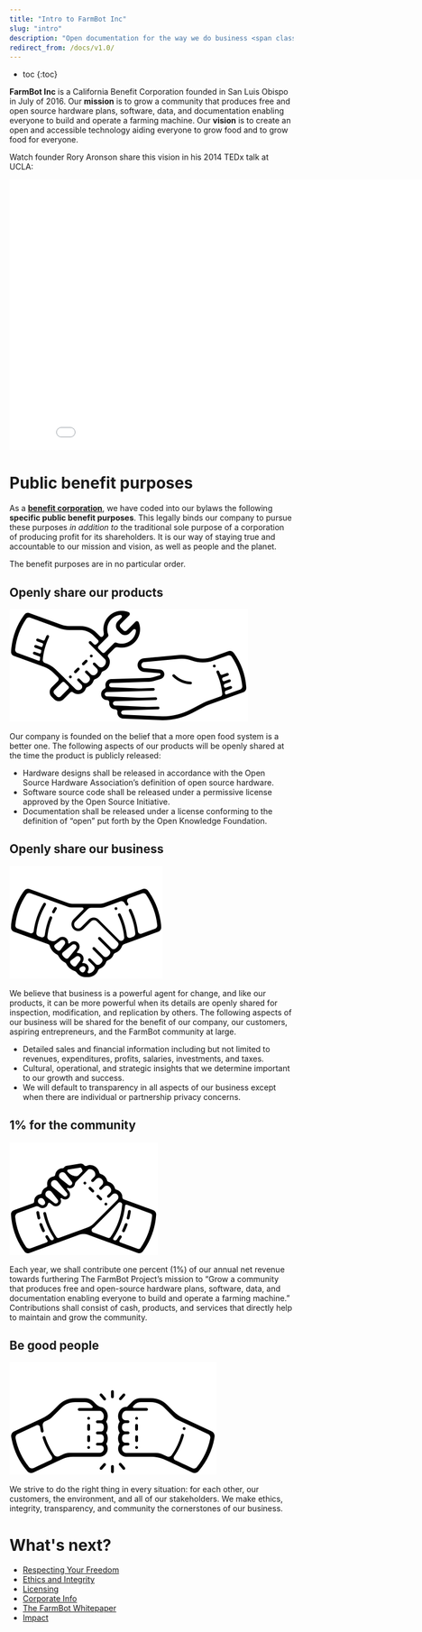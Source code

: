 ```yaml
---
title: "Intro to FarmBot Inc"
slug: "intro"
description: "Open documentation for the way we do business <span class=\"value-icon business\"></span>"
redirect_from: /docs/v1.0/
---
```


* toc
{:toc}

**FarmBot Inc** is a California Benefit Corporation founded in San Luis Obispo in July of 2016. Our **mission** is to grow a community that produces free and open­ source hardware plans, software, data, and documentation enabling everyone to build and operate a farming machine. Our **vision** is to create an open and accessible technology aiding everyone to grow food and to grow food for everyone.

Watch founder Rory Aronson share this vision in his 2014 TEDx talk at UCLA:

<iframe class="embedly-embed" src="//cdn.embedly.com/widgets/media.html?src=https%3A%2F%2Fwww.youtube.com%2Fembed%2FHIoVlPaypx4%3Ffeature%3Doembed&url=http%3A%2F%2Fwww.youtube.com%2Fwatch%3Fv%3DHIoVlPaypx4&image=https%3A%2F%2Fi.ytimg.com%2Fvi%2FHIoVlPaypx4%2Fhqdefault.jpg&key=f2aa6fc3595946d0afc3d76cbbd25dc3&type=text%2Fhtml&schema=youtube" width="854" height="480" scrolling="no" frameborder="0" allow="autoplay; fullscreen" allowfullscreen="true"></iframe>

# Public benefit purposes
As a [**benefit corporation**](https://en.wikipedia.org/wiki/Benefit_corporation), we have coded into our bylaws the following **specific public benefit purposes**. This legally binds our company to pursue these purposes *in addition to* the traditional sole purpose of a corporation of producing profit for its shareholders. It is our way of staying true and accountable to our mission and vision, as well as people and the planet.

The benefit purposes are in no particular order.

## Openly share our products

![products](_images/products.png)

Our company is founded on the belief that a more open food system is a better one. The following aspects of our products will be openly shared at the time the product is publicly released:

  * Hardware designs shall be released in accordance with the Open Source Hardware Association’s definition of open source hardware.
  * Software source code shall be released under a permissive license approved by the Open Source Initiative.
  * Documentation shall be released under a license conforming to the definition of “open” put forth by the Open Knowledge Foundation.

## Openly share our business

![business](_images/business.png)

We believe that business is a powerful agent for change, and like our products, it can be more powerful when its details are openly shared for inspection, modification, and replication by others. The following aspects of our business will be shared for the benefit of our company, our customers, aspiring entrepreneurs, and the FarmBot community at large.

  * Detailed sales and financial information including but not limited to revenues, expenditures, profits, salaries, investments, and taxes.
  * Cultural, operational, and strategic insights that we determine important to our growth and success.
  * We will default to transparency in all aspects of our business except when there are individual or partnership privacy concerns.

## 1% for the community

![community](_images/community.png)

Each year, we shall contribute one percent (1%) of our annual net revenue towards furthering The FarmBot Project’s mission to “Grow a community that produces free and open-source hardware plans, software, data, and documentation enabling everyone to build and operate a farming machine.” Contributions shall consist of cash, products, and services that directly help to maintain and grow the community.

## Be good people

![good-people](_images/good-people.png)

We strive to do the right thing in every situation: for each other, our customers, the environment, and all of our stakeholders. We make ethics, integrity, transparency, and community the cornerstones of our business.



# What's next?

 * [Respecting Your Freedom](intro/respecting-your-freedom.md)
 * [Ethics and Integrity](intro/ethics-and-integrity.md)
 * [Licensing](intro/licensing.md)
 * [Corporate Info](intro/corporate-info.md)
 * [The FarmBot Whitepaper](intro/whitepaper.md)
 * [Impact](intro/impact.md)
